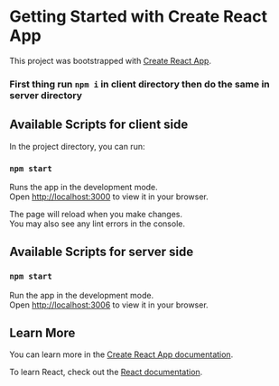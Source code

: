 # Getting Started with Create React App

This project was bootstrapped with [Create React App](https://github.com/facebook/create-react-app).

### First thing run `npm i` in client directory then do the same in server directory


## Available Scripts for client side

In the project directory, you can run:

### `npm start` 

Runs the app in the development mode.\
Open [http://localhost:3000](http://localhost:3000) to view it in your browser.

The page will reload when you make changes.\
You may also see any lint errors in the console.

## Available Scripts for server side

### `npm start` 
Run the app in the development mode.\
Open [http://localhost:3006](http://localhost:3006) to view it in your browser.

## Learn More

You can learn more in the [Create React App documentation](https://facebook.github.io/create-react-app/docs/getting-started).

To learn React, check out the [React documentation](https://reactjs.org/).